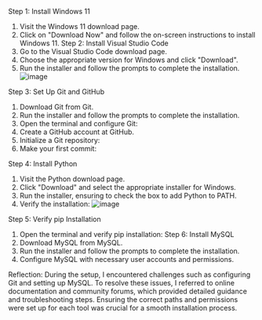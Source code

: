 Step 1: Install Windows 11
1.	Visit the Windows 11 download page.
2.	Click on "Download Now" and follow the on-screen instructions to install Windows 11.
Step 2: Install Visual Studio Code
1.	Go to the Visual Studio Code download page.
2.	Choose the appropriate version for Windows and click "Download".
3.	Run the installer and follow the prompts to complete the installation.
![image](https://github.com/Powerlearnproject/se-assignment-1-setting-up-your-developer-environment-s-muthoni/assets/123167666/8e080482-d400-482b-b39a-854276957eb1)

Step 3: Set Up Git and GitHub
1.	Download Git from Git.
2.	Run the installer and follow the prompts to complete the installation.
3.	Open the terminal and configure Git:
4.	Create a GitHub account at GitHub.
5.	Initialize a Git repository:
6.	Make your first commit:
   
Step 4: Install Python
1.	Visit the Python download page.
2.	Click "Download" and select the appropriate installer for Windows.
3.	Run the installer, ensuring to check the box to add Python to PATH.
4.	Verify the installation:
 ![image](https://github.com/Powerlearnproject/se-assignment-1-setting-up-your-developer-environment-s-muthoni/assets/123167666/aab0d703-5779-4016-af97-b98fd93ef308)

Step 5: Verify pip Installation
1.	Open the terminal and verify pip installation:
Step 6: Install MySQL
1.	Download MySQL from MySQL.
2.	Run the installer and follow the prompts to complete the installation.
3.	Configure MySQL with necessary user accounts and permissions.

Reflection:
During the setup, I encountered challenges such as configuring Git and setting up MySQL. To resolve these issues, I referred to online documentation and community forums, which provided detailed guidance and troubleshooting steps. Ensuring the correct paths and permissions were set up for each tool was crucial for a smooth installation process.


